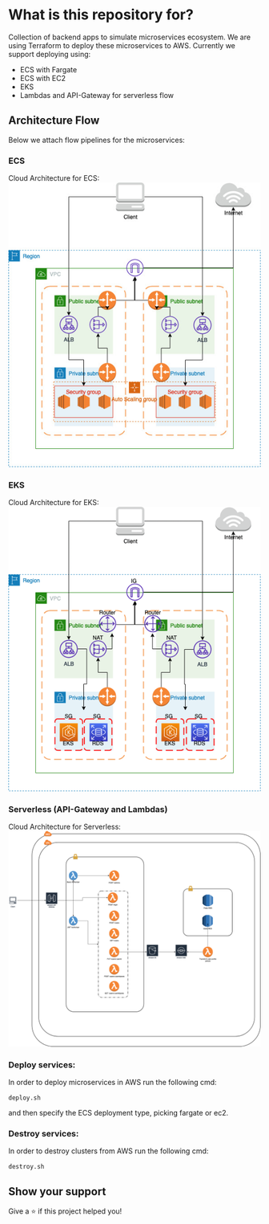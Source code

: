 # What is this repository for? #
Collection of backend apps to simulate microservices ecosystem. We are using Terraform to deploy these microservices to AWS. Currently we support deploying using:
- ECS with Fargate
- ECS with EC2
- EKS
- Lambdas and API-Gateway for serverless flow

## Architecture Flow

Below we attach flow pipelines for the microservices:

### ECS
Cloud Architecture for ECS:
 <br />
 ![following](./static/ECS_Cloud_Architecture.jpg)

### EKS
Cloud Architecture for EKS:
 <br />
 ![following](./static/EKS_Cloud_Architecture.png)

### Serverless (API-Gateway and Lambdas)
Cloud Architecture for Serverless:
 <br />
 ![following](./static/Serverless_Cloud_Architecture.png)

### Deploy services: ###

In order to deploy microservices in AWS run the following cmd:

```shell
deploy.sh
```

and then specify the ECS deployment type, picking fargate or ec2.

### Destroy services: ###

In order to destroy clusters from AWS run the following cmd:

```shell
destroy.sh
```

## Show your support

Give a ⭐️ if this project helped you!
